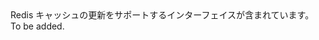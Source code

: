 <Namespace Name="Microsoft.Azure.Management.Redis.Fluent.RedisCache.Update">
  <Docs>
    <summary>Redis キャッシュの更新をサポートするインターフェイスが含まれています。</summary> 
    <remarks>To be added.</remarks>
  </Docs>
</Namespace>
